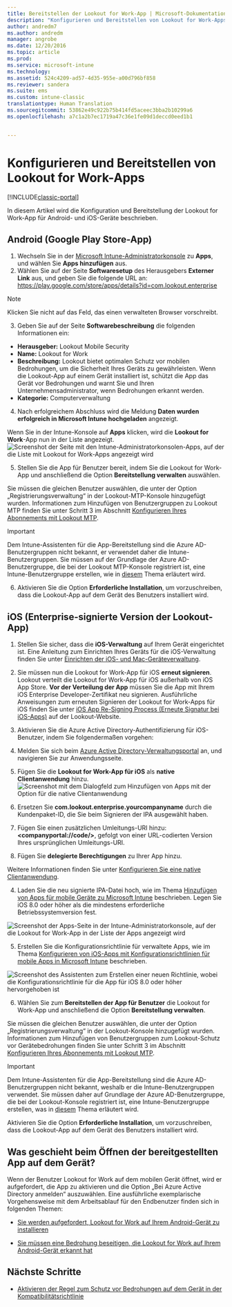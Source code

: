 ```yaml
---
title: Bereitstellen der Lookout for Work-App | Microsoft-Dokumentation
description: "Konfigurieren und Bereitstellen von Lookout for Work-Apps für Android."
author: andredm7
ms.author: andredm
manager: angrobe
ms.date: 12/20/2016
ms.topic: article
ms.prod: 
ms.service: microsoft-intune
ms.technology: 
ms.assetid: 524c4209-ad57-4d35-955e-a00d796bf858
ms.reviewer: sandera
ms.suite: ems
ms.custom: intune-classic
translationtype: Human Translation
ms.sourcegitcommit: 53862e49c922b75b414fd5aceec3bba2b10299a6
ms.openlocfilehash: a7c1a2b7ec1719a47c36e1fe09d1deccd0eed1b1


---
```


# <a name="configure-and-deploy-lookout-for-work-apps"></a>Konfigurieren und Bereitstellen von Lookout for Work-Apps

[!INCLUDE[classic-portal](../includes/classic-portal.md)]

In diesem Artikel wird die Konfiguration und Bereitstellung der Lookout for Work-App für Android- und iOS-Geräte beschrieben.

## <a name="android-google-play-store-app"></a>Android (Google Play Store-App)

1.    Wechseln Sie in der [Microsoft Intune-Administratorkonsole](https://manage.microsoft.com) zu **Apps**, und wählen Sie **Apps hinzufügen** aus.
2.    Wählen Sie auf der Seite **Softwaresetup** des Herausgebers **Externer Link** aus, und geben Sie die folgende URL an: https://play.google.com/store/apps/details?id=com.lookout.enterprise
  >[!NOTE]
  >Klicken Sie nicht auf das Feld, das einen verwalteten Browser vorschreibt.

3.    Geben Sie auf der Seite **Softwarebeschreibung** die folgenden Informationen ein:
  * **Herausgeber:** Lookout Mobile Security
  * **Name:**   Lookout for Work
  * **Beschreibung:** Lookout bietet optimalen Schutz vor mobilen Bedrohungen, um die Sicherheit Ihres Geräts zu gewährleisten. Wenn die Lookout-App auf einem Gerät installiert ist, schützt die App das Gerät vor Bedrohungen und warnt Sie und Ihren Unternehmensadministrator, wenn Bedrohungen erkannt werden.
  * **Kategorie:** Computerverwaltung

4. Nach erfolgreichem Abschluss wird die Meldung **Daten wurden erfolgreich in Microsoft Intune hochgeladen** angezeigt.

  Wenn Sie in der Intune-Konsole auf **Apps** klicken, wird die **Lookout for Work**-App nun in der Liste angezeigt. ![Screenshot der Seite mit den Intune-Administratorkonsolen-Apps, auf der die Liste mit Lookout for Work-Apps angezeigt wird](../media/mtp/lookout-app-listed-intune-console.png)

5. Stellen Sie die App für Benutzer bereit, indem Sie die Lookout for Work-App und anschließend die Option **Bereitstellung verwalten** auswählen.

  Sie müssen die gleichen Benutzer auswählen, die unter der Option „Registrierungsverwaltung“ in der Lookout-MTP-Konsole hinzugefügt wurden.  Informationen zum Hinzufügen von Benutzergruppen zu Lookout MTP finden Sie unter Schritt 3 im Abschnitt [Konfigurieren Ihres Abonnements mit Lookout MTP](configure-and-deploy-lookout-for-work-apps.md).

  >[!IMPORTANT]
  > Dem Intune-Assistenten für die App-Bereitstellung sind die Azure AD-Benutzergruppen nicht bekannt, er verwendet daher die Intune-Benutzergruppen. Sie müssen auf der Grundlage der Azure AD-Benutzergruppe, die bei der Lookout MTP-Konsole registriert ist, eine Intune-Benutzergruppe erstellen, wie in [diesem](plan-your-user-and-device-groups.md) Thema erläutert wird.

6. Aktivieren Sie die Option **Erforderliche Installation**, um vorzuschreiben, dass die Lookout-App auf dem Gerät des Benutzers installiert wird.

## <a name="ios-enterprise-signed-version-of-lookout-app"></a>iOS (Enterprise-signierte Version der Lookout-App)

1. Stellen Sie sicher, dass die **iOS-Verwaltung** auf Ihrem Gerät eingerichtet ist. Eine Anleitung zum Einrichten Ihres Geräts für die iOS-Verwaltung finden Sie unter [Einrichten der iOS- und Mac-Geräteverwaltung](set-up-ios-and-mac-management-with-microsoft-intune.md).

2. Sie müssen nun die Lookout for Work-App für iOS **erneut signieren**. Lookout verteilt die Lookout for Work-App für iOS außerhalb von iOS App Store. **Vor der Verteilung der App** müssen Sie die App mit Ihrem iOS Enterprise Developer-Zertifikat neu signieren. Ausführliche Anweisungen zum erneuten Signieren der Lookout for Work-Apps für iOS finden Sie unter [iOS App Re-Signing Process (Erneute Signatur bei iOS-Apps)](https://personal.support.lookout.com/hc/en-us/articles/114094038714) auf der Lookout-Website.

3. Aktivieren Sie die Azure Active Directory-Authentifizierung für iOS-Benutzer, indem Sie folgendermaßen vorgehen:
  1.  Melden Sie sich beim [Azure Active Directory-Verwaltungsportal](https://manage.windowsazure.com) an, und navigieren Sie zur Anwendungsseite.
  2.  Fügen Sie die **Lookout for Work-App für iOS** als **native Clientanwendung** hinzu.
  ![Screenshot mit dem Dialogfeld zum Hinzufügen von Apps mit der Option für die native Clientanwendung](../media/mtp/aad-add-app.png)
  3. Ersetzen Sie **com.lookout.enterprise.yourcompanyname** durch die Kundenpaket-ID, die Sie beim Signieren der IPA ausgewählt haben.
  4.  Fügen Sie einen zusätzlichen Umleitungs-URI hinzu: **&lt;companyportal://code/>**, gefolgt von einer URL-codierten Version Ihres ursprünglichen Umleitungs-URI.
  5.  Fügen Sie **delegierte Berechtigungen** zu Ihrer App hinzu.

  Weitere Informationen finden Sie unter [Konfigurieren Sie eine native Clientanwendung](https://azure.microsoft.com/en-us/documentation/articles/app-service-mobile-how-to-configure-active-directory-authentication/#optional-configure-a-native-client-application).

4. Laden Sie die neu signierte IPA-Datei hoch, wie im Thema [Hinzufügen von Apps für mobile Geräte zu Microsoft Intune](https://docs.microsoft.com/en-us/intune/deploy-use/add-apps-for-mobile-devices-in-microsoft-intune) beschrieben. Legen Sie iOS 8.0 oder höher als die mindestens erforderliche Betriebssystemversion fest.

  ![Screenshot der Apps-Seite in der Intune-Administratorkonsole, auf der die Lookout for Work-App in der Liste der Apps angezeigt wird](../media/mtp/ios-app-uploaded-intune.png)

5. Erstellen Sie die Konfigurationsrichtlinie für verwaltete Apps, wie im Thema [Konfigurieren von iOS-Apps mit Konfigurationsrichtlinien für mobile Apps in Microsoft Intune](https://docs.microsoft.com/en-us/intune/deploy-use/configure-ios-apps-with-mobile-app-configuration-policies-in-microsoft-intune) beschrieben.

  ![Screenshot des Assistenten zum Erstellen einer neuen Richtlinie, wobei die Konfigurationsrichtlinie für die App für iOS 8.0 oder höher hervorgehoben ist](../media/mtp/ios-app-config.png)

6. Wählen Sie zum **Bereitstellen der App für Benutzer** die Lookout for Work-App und anschließend die Option **Bereitstellung verwalten**.

  Sie müssen die gleichen Benutzer auswählen, die unter der Option „Registrierungsverwaltung“ in der Lookout-Konsole hinzugefügt wurden.  Informationen zum Hinzufügen von Benutzergruppen zum Lookout-Schutz vor Gerätebedrohungen finden Sie unter Schritt 3 im Abschnitt [Konfigurieren Ihres Abonnements mit Lookout MTP](configure-and-deploy-lookout-for-work-apps.md).

  >[!IMPORTANT]
  > Dem Intune-Assistenten für die App-Bereitstellung sind die Azure AD-Benutzergruppen nicht bekannt, weshalb er die Intune-Benutzergruppen verwendet. Sie müssen daher auf Grundlage der Azure AD-Benutzergruppe, die bei der Lookout-Konsole registriert ist, eine Intune-Benutzergruppe erstellen, was in [diesem](plan-your-user-and-device-groups.md) Thema erläutert wird.

  Aktivieren Sie die Option **Erforderliche Installation**, um vorzuschreiben, dass die Lookout-App auf dem Gerät des Benutzers installiert wird.

## <a name="what-happens-when-the-deployed-app-is-opened-on-the-device"></a>Was geschieht beim Öffnen der bereitgestellten App auf dem Gerät?

Wenn der Benutzer Lookout for Work auf dem mobilen Gerät öffnet, wird er aufgefordert, die App zu aktivieren und die Option „Bei Azure Active Directory anmelden“ auszuwählen. Eine ausführliche exemplarische Vorgehensweise mit dem Arbeitsablauf für den Endbenutzer finden sich in folgenden Themen:

* [Sie werden aufgefordert, Lookout for Work auf Ihrem Android-Gerät zu installieren](http://docs.microsoft.com/intune/enduser/you-are-prompted-to-install-lookout-for-work-android)

* [Sie müssen eine Bedrohung beseitigen, die Lookout for Work auf Ihrem Android-Gerät erkannt hat](http://docs.microsoft.com/intune/enduser/you-need-to-resolve-a-threat-found-by-lookout-for-work-android)

## <a name="next-steps"></a>Nächste Schritte
* [Aktivieren der Regel zum Schutz vor Bedrohungen auf dem Gerät in der Kompatibilitätsrichtlinie](enable-device-threat-protection-rule-in-compliance-policy.md)



<!--HONumber=Jan17_HO2-->


